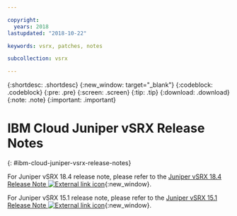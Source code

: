 ```yaml
---

copyright:
  years: 2018
lastupdated: "2018-10-22"

keywords: vsrx, patches, notes

subcollection: vsrx

---
```


{:shortdesc: .shortdesc}
{:new_window: target="_blank"}
{:codeblock: .codeblock}
{:pre: .pre}
{:screen: .screen}
{:tip: .tip}
{:download: .download}
{:note: .note}
{:important: .important}

# IBM Cloud Juniper vSRX Release Notes
{: #ibm-cloud-juniper-vsrx-release-notes}

For Juniper vSRX 18.4 release note, please refer to the [Juniper vSRX 18.4 Release Note ![External link icon](../../icons/launch-glyph.svg "External link icon")](https://www.juniper.net/documentation/en_US/vsrx/information-products/topic-collections/release-notes/18.4/index.html){:new_window}.

For Juniper vSRX 15.1 release note, please refer to the [Juniper vSRX 15.1 Release Note ![External link icon](../../icons/launch-glyph.svg "External link icon")](https://www.juniper.net/documentation/en_US/vsrx/information-products/topic-collections/release-notes/15.1x49/vsrx-release-notes-15.1x49-d120.pdf){:new_window}.